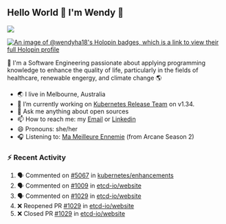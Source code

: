 ## Hello World 👋 I'm Wendy 🧃 
![](https://komarev.com/ghpvc/?username=wendy-ha18)

[![An image of @wendyha18's Holopin badges, which is a link to view their full Holopin profile](https://holopin.me/wendyha18)](https://holopin.io/@wendyha18)

🌱 I'm a Software Engineering passionate about applying programming knowledge to enhance the quality of life, particularly in the fields of healthcare, renewable engergy, and climate change 🌎

- 🌏 I live in Melbourne, Australia
- 🔭 I’m currently working on [Kubernetes Release Team](https://github.com/kubernetes/sig-release/tree/master) on v1.34.
- 💬 Ask me anything about open sources
- 📫 How to reach me: my [Email](mailto:wendyha.sut@gmail.com) or [Linkedin](https://www.linkedin.com/in/wendyha-sut/)
- 😄 Pronouns: she/her
- 🎧 Listening to: [Ma Meilleure Ennemie](https://www.youtube.com/watch?v=1F3OGIFnW1k) (from Arcane Season 2)

### :zap: Recent Activity

<!--START_SECTION:activity-->
1. 🗣 Commented on [#5067](https://github.com/kubernetes/enhancements/issues/5067#issuecomment-3043468766) in [kubernetes/enhancements](https://github.com/kubernetes/enhancements)
2. 🗣 Commented on [#1009](https://github.com/etcd-io/website/pull/1009#issuecomment-3041622059) in [etcd-io/website](https://github.com/etcd-io/website)
3. 🗣 Commented on [#1029](https://github.com/etcd-io/website/pull/1029#issuecomment-3041519969) in [etcd-io/website](https://github.com/etcd-io/website)
4. ❌ Reopened PR [#1029](https://github.com/etcd-io/website/pull/1029) in [etcd-io/website](https://github.com/etcd-io/website)
5. ❌ Closed PR [#1029](https://github.com/etcd-io/website/pull/1029) in [etcd-io/website](https://github.com/etcd-io/website)
<!--END_SECTION:activity-->
